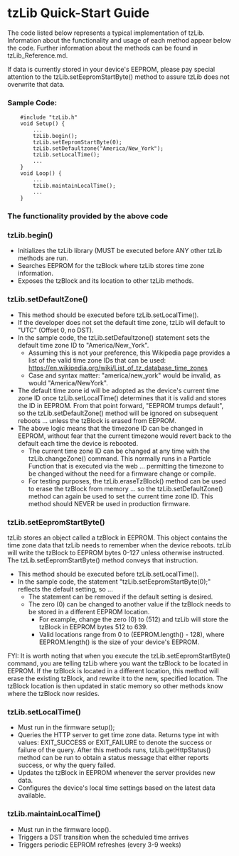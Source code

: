 # tzLib Quick-Start Guide


The code listed below represents a typical implementation of tzLib. Information about the functionality and usage of each method appear below the code. Further information about the methods can be found in tzLib_Reference.md.

If data is currently stored in your device's EEPROM, please pay special attention to the tzLib.setEepromStartByte() method to assure tzLib does not overwrite that data.

### Sample Code:
```
    #include "tzLib.h"
	void Setup() {
		...
		tzLib.begin();
		tzLib.setEepromStartByte(0);
		tzLib.setDefaultzone("America/New_York");
		tzLib.setLocalTime();
		...
	}
	void Loop() {
		...
		tzLib.maintainLocalTime();
		...
	}	
```		
### The functionality provided by the above code

### tzLib.begin()
*	Initializes the tzLib library (MUST be executed before ANY other tzLib methods are run.
*	Searches EEPROM for the tzBlock where tzLib stores time zone information.
*	Exposes the tzBlock and its location to other tzLib methods. 
	
### tzLib.setDefaultZone()
*	This method should be executed before tzLib.setLocalTime().
*	If the developer does not set the default time zone, tzLib will default to "UTC" (Offset 0, no DST).
*	In the sample code, the tzLib.setDefaultzone() statement sets the default time zone ID to "America/New_York". 
	*   Assuming this is not your preference, this Wikipedia page provides a list of the valid time zone IDs that can be used:          https://en.wikipedia.org/wiki/List_of_tz_database_time_zones
	*	Case and syntax matter: "america/new_york" would be invalid, as would "America/NewYork".
*	The default time zone id will be adopted as the device's current time zone ID once tzLib.setLocalTime() determines that it is valid and stores the ID in EEPROM.  From that point forward, "EEPROM trumps default", so the tzLib.setDefaultZone() method will be ignored on subsequent reboots ... unless the tzBlock is erased from EEPROM.
*	The above logic means that the timezone ID can be changed in EEPROM, without fear that the current timezone would revert back to the default each time  the device is rebooted. 
	* The current time zone ID can be changed at any time with the tzLib.changeZone() command. This normally runs in a Particle Function that is executed via the web ... permitting the timezone to be changed without the need for a firmware change or compile.
	* For testing purposes, the tzLib.eraseTzBlock() method can be used to erase the tzBlock from memory ... so the tzLib.setDefaultZone() method can again be used to set the current time zone ID. This method should NEVER be used in production firmware. 
				   
### tzLib.setEepromStartByte()
tzLib stores an object called a tzBlock in EEPROM. This object contains the time zone data that tzLib needs to remember when the device reboots.  tzLib will write the tzBlock to EEPROM bytes 0-127 unless otherwise instructed. The tzLib.setEepromStartByte() method conveys that instruction.
*	This method should be executed before tzLib.setLocalTime().
* 	In the sample code, the statement "tzLib.setEepromStartByte(0);" reflects the default setting, so ...
	*	The statement can be removed if the default setting is desired.
	*	The zero (0) can be changed to another value if the tzBlock needs to be stored in a different EEPROM location.
		*	For example, change the zero (0) to (512) and tzLib will store the tzBlock in EEPROM bytes 512 to 639. 
		*	Valid locations range from 0 to (EEPROM.length() - 128), where EEPROM.length() is the size of your device's EEPROM.

FYI: It is worth noting that when you execute the tzLib.setEepromStartByte() command, you are telling tzLib where you want the tzBlock to be located in EEPROM. If the tzBlock is located in a different location, this method will erase the existing tzBlock, and rewrite it to the new, specified location. The tzBlock location is then updated in static memory so other methods know where the tzBlock now resides. 

### tzLib.setLocalTime()
*	Must run in the firmware setup();
*	Queries the HTTP server to get time zone data. Returns type int with values: EXIT_SUCCESS or EXIT_FAILURE to denote the success or failure of the query. After this methods runs, tzLib.getHttpStatus() method can be run to obtain a status message that either reports success, or why the query failed. 
*	Updates the tzBlock in EEPROM whenever the server provides new data.
*	Configures the device's local time settings based on the latest data available.
			
### tzLib.maintainLocalTime()
*	Must run in the firmware loop().
*	Triggers a DST transition when the scheduled time arrives
*	Triggers periodic EEPROM refreshes (every 3-9 weeks)
	    

	
	